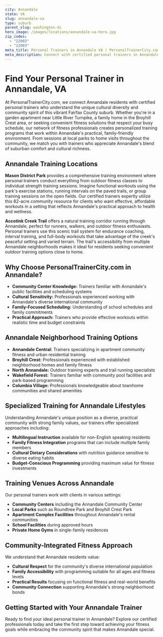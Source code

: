 ```yaml
---
city: Annandale
state: VA
slug: annandale-va
type: suburb
parent_slug: washington-dc
hero_image: /images/locations/annandale-va-hero.jpg
zip_codes:
  - "22003"
  - "22003"
meta_title: Personal Trainers in Annandale VA | PersonalTrainerCity.com
meta_description: Connect with certified personal trainers in Annandale. Find fitness coaches for one-on-one training in homes, community centers, and parks throughout this diverse Fairfax County community.
---
```


# Find Your Personal Trainer in Annandale, VA

At PersonalTrainerCity.com, we connect Annandale residents with certified personal trainers who understand the unique cultural diversity and community spirit of this vibrant Fairfax County suburb. Whether you're in a garden apartment near Little River Turnpike, a family home in the Broyhill Crest area, or seeking convenient fitness solutions that respect your busy schedule, our network of fitness professionals creates personalized training programs that work within Annandale's practical, family-friendly environment. From sessions at local parks to home visits throughout the community, we match you with trainers who appreciate Annandale's blend of suburban comfort and cultural richness.

## Annandale Training Locations

**Mason District Park** provides a comprehensive training environment where personal trainers conduct everything from outdoor fitness classes to individual strength training sessions. Imagine functional workouts using the park's exercise stations, running intervals on the paved trails, or group training sessions on the open fields. Our certified trainers expertly utilize this 82-acre community resource for clients who want effective, affordable workouts in a setting that reflects Annandale's practical approach to health and wellness.

**Accotink Creek Trail** offers a natural training corridor running through Annandale, perfect for runners, walkers, and outdoor fitness enthusiasts. Personal trainers use this scenic trail system for endurance coaching, interval training, and full-body workouts that take advantage of the creek's peaceful setting and varied terrain. The trail's accessibility from multiple Annandale neighborhoods makes it ideal for residents seeking convenient outdoor training options close to home.

## Why Choose PersonalTrainerCity.com in Annandale?

*   **Community Center Knowledge:** Trainers familiar with Annandale's public facilities and scheduling systems
*   **Cultural Sensitivity:** Professionals experienced working with Annandale's diverse international community
*   **Family-Focused Scheduling:** Understanding of school schedules and family commitments
*   **Practical Approach:** Trainers who provide effective workouts within realistic time and budget constraints

## Annandale Neighborhood Training Options

- **Annandale Central:** Trainers specializing in apartment community fitness and urban residential training
- **Broyhill Crest:** Professionals experienced with established neighborhood homes and family fitness
- **North Annandale:** Outdoor training experts and trail running specialists
- **Wakefield Forest:** Trainers familiar with community pool facilities and park-based programming
- **Columbia Village:** Professionals knowledgeable about townhome communities and shared amenities

## Specialized Training for Annandale Lifestyles

Understanding Annandale's unique position as a diverse, practical community with strong family values, our trainers offer specialized approaches including:

*   **Multilingual Instruction** available for non-English speaking residents
*   **Family Fitness Integration** programs that can include multiple family members
*   **Cultural Dietary Considerations** with nutrition guidance sensitive to diverse eating habits
*   **Budget-Conscious Programming** providing maximum value for fitness investments

## Training Venues Across Annandale

Our personal trainers work with clients in various settings:
- **Community Centers** including the Annandale Community Center
- **Local Parks** such as Roundtree Park and Broyhill Crest Park
- **Apartment Complex Facilities** throughout Annandale's rental communities
- **School Facilities** during approved hours
- **Private Home Gyms** in single-family residences

## Community-Integrated Fitness Approach

We understand that Annandale residents value:
- **Cultural Respect** for the community's diverse international population
- **Family Accessibility** with programming suitable for all ages and fitness levels
- **Practical Results** focusing on functional fitness and real-world benefits
- **Community Connection** supporting Annandale's strong neighborhood bonds

## Getting Started with Your Annandale Trainer

Ready to find your ideal personal trainer in Annandale? Explore our certified professionals today and take the first step toward achieving your fitness goals while embracing the community spirit that makes Annandale special.